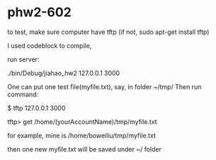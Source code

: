 # phw2-602

to test, make sure computer have tftp (if not, sudo apt-get install tftp)

I used codeblock to compile,

run server:

./bin/Debug/jiahao_hw2 127.0.0.1 3000

One can put one test file(myfile.txt), say, in folder ~/tmp/
Then run command:

$ tftp 127.0.0.1 3000

tftp> get /home/(yourAccountName)/tmp/myfile.txt

for example, mine is /home/boweiliu/tmp/myfile.txt

then one new myfile.txt will be saved under ~/ folder
